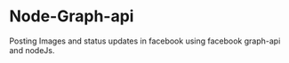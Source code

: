 # Node-Graph-api
Posting Images and status updates in facebook using facebook graph-api and nodeJs.

